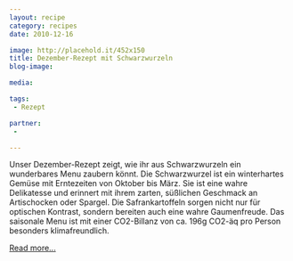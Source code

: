 ```yaml
---
layout: recipe
category: recipes
date: 2010-12-16

image: http://placehold.it/452x150
title: Dezember-Rezept mit Schwarzwurzeln 
blog-image: 

media: 

tags:
 - Rezept

partner:
 - 

---
```


Unser Dezember-Rezept zeigt, wie ihr aus Schwarzwurzeln ein wunderbares Menu zaubern könnt. Die Schwarzwurzel ist ein winterhartes Gemüse mit Erntezeiten von Oktober bis März. Sie ist eine wahre Delikatesse und erinnert mit ihrem zarten, süßlichen Geschmack an Artischocken oder Spargel. Die Safrankartoffeln sorgen nicht nur für optischen Kontrast, sondern bereiten auch eine wahre Gaumenfreude. Das saisonale Menu ist mit einer CO2-Billanz von ca. 196g CO2-äq pro Person besonders klimafreundlich.

[Read more...][1]

[1]: x
